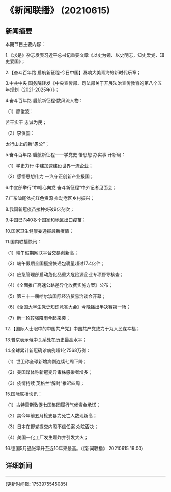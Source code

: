 # 《新闻联播》 (20210615)

## 新闻摘要

本期节目主要内容：


1.《求是》杂志发表习近平总书记重要文章《以史为镜、以史明志，知史爱党、知史爱国》；


2.【奋斗百年路 启航新征程·今日中国】奏响大美青海的新时代乐章；


3.中共中央 国务院转发《中央宣传部、司法部关于开展法治宣传教育的第八个五年规划（2021-2025年）》；


4.奋斗百年路 启航新征程·数风流人物：


（1）廖俊波：

苦干实干 忠诚为民；


（2）李保国：

太行山上的新“愚公”；


5.奋斗百年路 启航新征程——学党史 悟思想 办实事 开新局：


（1）学史力行 中建加速建设世界一流企业；


（2）感悟思想伟力 一汽守正创新产业报国；


6.中宣部举行“巾帼心向党 奋斗新征程”中外记者见面会；


7.广东汕尾依托红色资源 推动老区乡村振兴；


8.我国新冠疫苗接种突破9亿剂次；


9.中国已向40多个国家和地区出口疫苗；


10.国家卫生健康委通报最新疫情；


11.国内联播快讯：


（1）端午假期网联平台交易创新高；


（2）端午假期全国揽投快递包裹量超过17.4亿件；


（3）应急管理部启动危化品重大危险源企业专项督导核查；


（4）《全面推广高速公路差异化收费实施方案》公布；


（5）第三十一届哈尔滨国际经济贸易洽谈会开幕；


（6）《全国大学生党史知识竞答大会》今晚播出半决赛第一场；


（7）新一轮较强降雨今起来袭；


12.【国际人士眼中的中国共产党】中国共产党致力于为人民谋幸福；


13.普京表示俄中关系处在历史最高水平；


14.全球累计新冠确诊病例超1亿7568万例：


（1）世卫称全球新增病例连续七周下降；


（2）美国媒体称新冠变异毒株感染者增多；


（3）疫情持续 英格兰“解封”推迟四周；


15.国际联播快讯：


（1）古特雷斯敦促七国集团履行气候资金承诺；


（2）美今年前五月枪支暴力死亡人数现新高；


（3）日本在野党提交内阁不信任案 众院否决；


（4）美国一化工厂发生爆炸并引发大火；


16.德国5月通胀率升至近10年来最高。（《新闻联播》 20210615 19:00）

## 详细新闻

---

(更新时间戳: 1753975545085)

